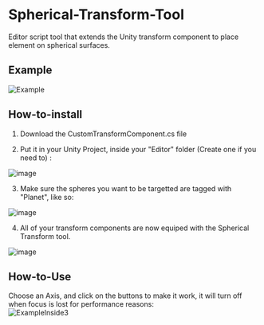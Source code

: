 # Spherical-Transform-Tool
Editor script tool that extends the Unity transform component to place element on spherical surfaces.

## Example
![Example](https://user-images.githubusercontent.com/73894693/224733608-1ef22a40-e318-48d6-be9c-c8951da7131e.gif)

## How-to-install
1. Download the CustomTransformComponent.cs file  

2. Put it in your Unity Project, inside your "Editor" folder (Create one if you need to) :  

![image](https://user-images.githubusercontent.com/73894693/224735433-52cc57b9-f760-4f15-8216-707ad4e8d82d.png)  

3. Make sure the spheres you want to be targetted are tagged with "Planet", like so:  

![image](https://user-images.githubusercontent.com/73894693/224735883-c38e3f44-67a4-4d1c-a6bc-0529261722d9.png)  

4. All of your transform components are now equiped with the Spherical Transform tool.  

![image](https://user-images.githubusercontent.com/73894693/224734663-a478af44-4a98-49f5-8c12-879869d3ce64.png)  
  
  
## How-to-Use
Choose an Axis, and click on the buttons to make it work, it will turn off when focus is lost for performance reasons:  
![ExampleInside3](https://user-images.githubusercontent.com/73894693/224739007-99a10506-c253-41ed-8b2c-c19ae455401a.gif)

